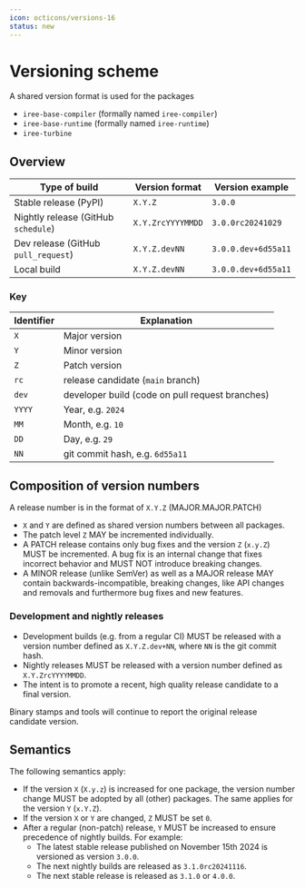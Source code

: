 ```yaml
---
icon: octicons/versions-16
status: new
---
```


# Versioning scheme

A shared version format is used for the packages

* `iree-base-compiler` (formally named `iree-compiler`)
* `iree-base-runtime` (formally named `iree-runtime`)
* `iree-turbine`

## Overview

Type of build | Version format | Version example
------------- | -------------- | ---------------
Stable release (PyPI) | `X.Y.Z` | `3.0.0`
Nightly release (GitHub `schedule`) | `X.Y.ZrcYYYYMMDD` | `3.0.0rc20241029`
Dev release (GitHub `pull_request`) | `X.Y.Z.devNN` | `3.0.0.dev+6d55a11`
Local build | `X.Y.Z.devNN` | `3.0.0.dev+6d55a11`

### Key

Identifier | Explanation
---------- | -----------
`X` | Major version
`Y` | Minor version
`Z` | Patch version
`rc` | release candidate (`main` branch)
`dev` | developer build (code on pull request branches)
`YYYY` | Year, e.g. `2024`
`MM` | Month, e.g. `10`
`DD` | Day, e.g. `29`
`NN` | git commit hash, e.g. `6d55a11`

## Composition of version numbers

A release number is in the format of `X.Y.Z` (MAJOR.MAJOR.PATCH)

* `X` and `Y` are defined as shared version numbers between all packages.
* The patch level `Z` MAY be incremented individually.
* A PATCH release contains only bug fixes and the version `Z` (`x.y.Z`) MUST be
  incremented. A bug fix is an internal change that fixes incorrect behavior
  and MUST NOT introduce breaking changes.
* A MINOR release (unlike SemVer) as well as a MAJOR release MAY contain
  backwards-incompatible, breaking changes, like API changes and removals and
  furthermore bug fixes and new features.

### Development and nightly releases

* Development builds (e.g. from a regular CI) MUST be released with a version
  number defined as `X.Y.Z.dev+NN`, where `NN` is the git commit hash.
* Nightly releases MUST be released with a version number defined as `X.Y.ZrcYYYYMMDD`.
* The intent is to promote a recent, high quality release candidate to a final
  version.

Binary stamps and tools will continue to report the original release candidate version.

## Semantics

The following semantics apply:

* If the version `X` (`X.y.z`) is increased for one package, the version number
  change MUST be adopted by all (other) packages. The same applies for the
  version `Y` (`x.Y.Z`).
* If the version `X` or `Y` are changed, `Z` MUST be set `0`.
* After a regular (non-patch) release, `Y` MUST be increased to ensure
  precedence of nightly builds.
  For example:
    * The latest stable release published on November 15th 2024 is versioned as
      version `3.0.0`.
    * The next nightly builds are released as `3.1.0rc20241116`.
    * The next stable release is released as `3.1.0` or `4.0.0`.
